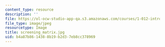 ```yaml
---
content_type: resource
description: ''
file: https://ol-ocw-studio-app-qa.s3.amazonaws.com/courses/1-012-introduction-to-civil-engineering-design-spring-2002/b4a87b8614388b19b2d37eb8cc378969_screening_matrix.jpg
file_type: image/jpeg
resourcetype: Image
title: screening_matrix.jpg
uid: b4a87b86-1438-8b19-b2d3-7eb8cc378969
---
```

